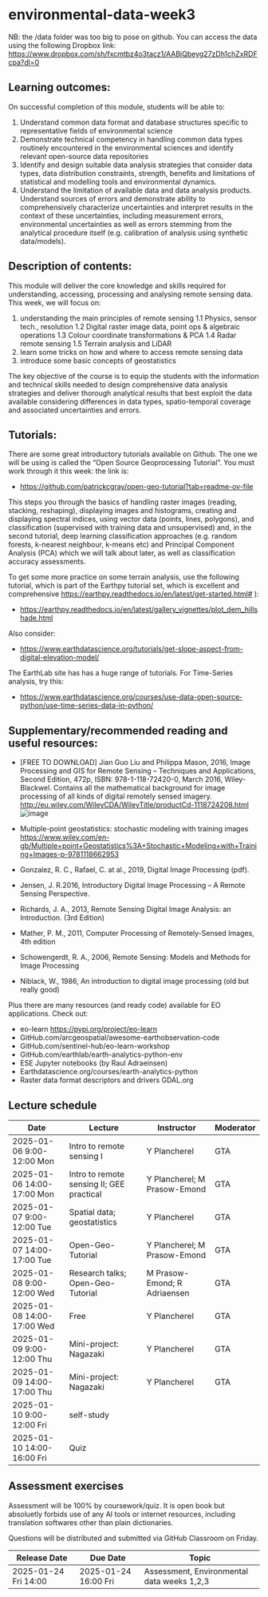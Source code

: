 # environmental-data-week3


NB: the /data folder was too big to pose on github. You can access the data using the following Dropbox link: 
https://www.dropbox.com/sh/fxcmtbz4o3tacz1/AABjQbeyg27zDh1chZxRDFcpa?dl=0


## Learning outcomes:

On successful completion of this module, students will be able to:
1.	Understand common data format and database structures specific to representative fields of environmental science 
2.	Demonstrate technical competency in handling common data types routinely encountered in the environmental sciences and identify relevant open-source data repositories
3.	Identify and design suitable data analysis strategies that consider data types, data distribution constraints, strength, benefits and limitations of statistical and modelling tools and environmental dynamics.
4.	Understand the limitation of available data and data analysis products. Understand sources of errors and demonstrate ability to comprehensively characterize uncertainties and interpret results in the context of these uncertainties, including measurement errors, environmental uncertainties as well as errors stemming from the analytical procedure itself (e.g. calibration of analysis using synthetic data/models). 

## Description of contents:

This module will deliver the core knowledge and skills required for understanding, accessing, processing and analysing remote sensing data. 
This week, we will focus on: 
1. understanding the main principles of remote sensing
   1.1 Physics, sensor tech., resolution
   1.2 Digital raster image data, point ops & algebraic operations
   1.3 Colour coordinate transformations & PCA
   1.4 Radar remote sensing
   1.5 Terrain analysis and LiDAR
3. learn some tricks on how and where to access remote sensing data
4. introduce some basic concepts of geostatistics

The key objective of the course is to equip the students with the information and technical skills needed to design comprehensive data analysis strategies and deliver thorough analytical results that best exploit the data available considering differences in data types, spatio-temporal coverage and associated uncertainties and errors.  


## Tutorials:
There are some great introductory tutorials available on Github. The one we will be using is called the “Open Source Geoprocessing Tutorial”. You must work through it this week: the link is: 

* https://github.com/patrickcgray/open-geo-tutorial?tab=readme-ov-file 

This steps you through the basics of handling raster images (reading, stacking, reshaping), displaying images and histograms, creating and displaying spectral indices, using vector data (points, lines, polygons), and classification (supervised with training data and unsupervised) and, in the second tutorial, deep learning classification approaches (e.g. random forests, k-nearest neighbour, k-means etc) and Principal Component Analysis (PCA) which we will talk about later, as well as classification accuracy assessments. 

To get some more practice on some terrain analysis, use the following tutorial, which is part of the Earthpy tutorial set, which is excellent and comprehensive https://earthpy.readthedocs.io/en/latest/get-started.html# ):

* https://earthpy.readthedocs.io/en/latest/gallery_vignettes/plot_dem_hillshade.html

Also consider:
* https://www.earthdatascience.org/tutorials/get-slope-aspect-from-digital-elevation-model/ 

The EarthLab site has has a huge range of tutorials. For Time-Series analysis, try this:
* https://www.earthdatascience.org/courses/use-data-open-source-python/use-time-series-data-in-python/ 


## Supplementary/recommended reading and useful resources:
* [FREE TO DOWNLOAD] Jian Guo Liu and Philippa Mason, 2016, Image Processing and GIS for Remote Sensing – Techniques and Applications, Second Edition, 472p, ISBN: 978-1-118-72420-0, March 2016, Wiley-Blackwel. Contains all the mathematical background for image processing of all kinds of digital remotely sensed imagery. http://eu.wiley.com/WileyCDA/WileyTitle/productCd-1118724208.html 
![image](https://github.com/user-attachments/assets/b8f6ad4e-b28a-453b-9ff0-78268148d7f6)

* Multiple-point geostatistics: stochastic modeling with training images
https://www.wiley.com/en-gb/Multiple+point+Geostatistics%3A+Stochastic+Modeling+with+Training+Images-p-9781118662953

* Gonzalez, R. C., Rafael, C. at al., 2019, Digital Image Processing (pdf). 
* Jensen, J. R.2016, Introductory Digital Image Processing – A Remote Sensing Perspective.
* Richards, J. A., 2013, Remote Sensing Digital Image Analysis: an Introduction. (3rd Edition)
* Mather, P. M., 2011, Computer Processing of Remotely-Sensed Images, 4th edition
* Schowengerdt, R. A., 2006, Remote Sensing: Models and Methods for Image Processing
* Niblack, W., 1986, An introduction to digital image processing  (old but really good)

Plus there are many  resources (and ready code) available for EO applications. Check out:

* eo-learn https://pypi.org/project/eo-learn 
* GitHub.com/arcgeospatial/awesome-earthobservation-code 
* GitHub.com/sentinel-hub/eo-learn-workshop 
* GitHub.com/earthlab/earth-analytics-python-env
* ESE Jupyter notebooks (by Raul Adraeinsen)
* Earthdatascience.org/courses/earth-analytics-python
* Raster data format descriptors and drivers GDAL.org


## Lecture schedule

|Date                       | Lecture                             |Instructor  |Moderator   |
|---------------------------|-------------------------------------|------------|------------|
|2025-01-06 9:00-12:00 Mon  | Intro to remote sensing I          | Y Plancherel        | GTA         |
|2025-01-06 14:00-17:00 Mon | Intro to remote sensing II; GEE practical   | Y Plancherel; M Prasow-Emond       | GTA         |
|2025-01-07 9:00-12:00 Tue  | Spatial data; geostatistics         | Y Plancherel        | GTA         |
|2025-01-07 14:00-17:00 Tue | Open-Geo-Tutorial        | Y Plancherel; M Prasow-Emond      | GTA         |
|2025-01-08 9:00-12:00 Wed  | Research talks; Open-Geo-Tutorial | M Prasow-Emond; R Adriaensen     | GTA         |
|2025-01-08 14:00-17:00 Wed | Free                                | Y Plancherel        | GTA         |
|2025-01-09 9:00-12:00 Thu  | Mini-project: Nagazaki        | Y Plancherel        | GTA         |
|2025-01-09 14:00-17:00 Thu | Mini-project: Nagazaki          | Y Plancherel        | GTA         |
|2025-01-10 9:00-12:00 Fri  | self-study        |         |             |
|2025-01-10 14:00-16:00 Fri  | Quiz        |         |             |

## Assessment exercises
Assessment will be 100% by coursework/quiz. It is open book but absoluetly forbids use of any AI tools or internet resources, including translation softwares other than plain dictionaries. 

Questions will be distributed and submitted via GitHub Classroom on Friday. 

|Release Date         | Due Date            | Topic                             |
|---------------------|---------------------|-----------------------------------|
|2025-01-24 Fri 14:00 | 2025-01-24 16:00 Fri| Assessment, Environmental data weeks 1,2,3         |
